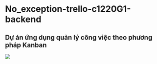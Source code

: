 # No_exception-trello-c1220G1-backend
## Dự án ứng dụng quản lý công việc theo phương pháp Kanban

<img src="https://trello-attachments.s3.amazonaws.com/60c6c469686691372bbf4f63/1200x866/a14ddd6de013457b055c5a43e15128c6/Image_from_iOS_%281%29.jpg">
